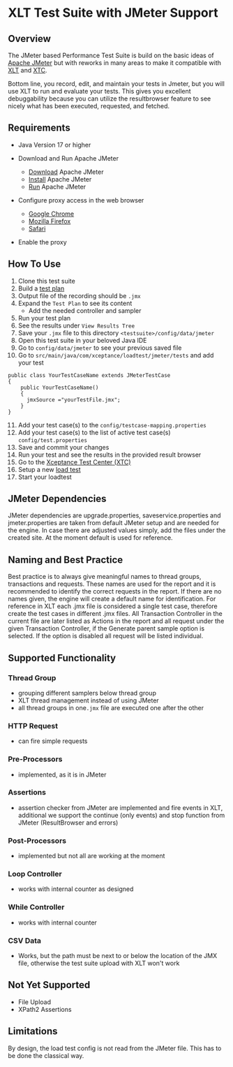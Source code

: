 # XLT Test Suite with JMeter Support 

## Overview
The JMeter based Performance Test Suite is build on the basic ideas of [Apache JMeter](https://jmeter.apache.org/index.html) but with reworks in many areas to make it compatible with [XLT](https://www.xceptance.com/de/xlt/) and [XTC](https://xtc.xceptance.com/).

Bottom line, you record, edit, and maintain your tests in Jmeter, but you will use XLT to run and evaluate your tests. This gives you excellent debuggability because you can utilize the resultbrowser feature to see nicely what has been executed, requested, and fetched.

## Requirements
* Java Version 17 or higher
* Download and Run Apache JMeter
    * [Download](https://jmeter.apache.org/download_jmeter.cgi) Apache JMeter
    * [Install](https://jmeter.apache.org/usermanual/get-started.html#install) Apache JMeter
    * [Run](https://jmeter.apache.org/usermanual/get-started.html#running) Apache JMeter

* Configure proxy access in the web browser
    * [Google Chrome](https://oxylabs.io/resources/integrations/chrome)
    * [Mozilla Firefox](https://smartproxy.com/configuration/how-to-setup-proxy-on-firefox-browser)
    * [Safari](https://smartproxy.com/configuration/how-to-setup-proxy-on-safari-browser)
* Enable the proxy


## How To Use
1. Clone this test suite
2. Build a [test plan](https://jmeter.apache.org/usermanual/get-started.html#test_plan_building)
3. Output file of the recording should be `.jmx`
4. Expand the `Test Plan` to see its content
    * Add the needed controller and sampler
5. Run your test plan
6. See the results under `View Results Tree`
7. Save your `.jmx` file to this directory `<testsuite>/config/data/jmeter`
8. Open this test suite in your beloved Java IDE
9. Go to `config/data/jmeter` to see your previous saved file
10. Go to `src/main/java/com/xceptance/loadtest/jmeter/tests` and add your test    
```
public class YourTestCaseName extends JMeterTestCase
{
    public YourTestCaseName()
    {
      jmxSource ="yourTestFile.jmx";
    }
}
```
11. Add your test case(s) to the `config/testcase-mapping.properties`
12. Add your test case(s) to the list of active test case(s) `config/test.properties`
13. Save and commit your changes
14. Run your test and see the results in the provided result browser
15. Go to the [Xceptance Test Center (XTC)](https://xtc.xceptance.com/)
16. Setup a new [load test](https://docs.xceptance.com/xtc/loadtesting/)
17. Start your loadtest

## JMeter Dependencies
JMeter dependencies are upgrade.properties, saveservice.properties and jmeter.properties are taken from default JMeter setup and are needed for the engine. In case there are adjusted values simply, add the files under the created site. At the moment default is used for reference.

## Naming and Best Practice
Best practice is to always give meaningful names to thread groups, transactions and requests. These names are used for the report and it is recommended to identify the correct requests in the report. If there are no names given, the engine will create a default name for identification.
For reference in XLT each .jmx file is considered a single test case, therefore create the test cases in different .jmx files. All Transaction Controller in the current file are later listed as Actions in the report and all request under the given Transaction Controller, if the Generate parent sample option is selected. If the option is disabled all request will be listed individual.

## Supported Functionality
### Thread Group
* grouping different samplers below thread group
* XLT thread management instead of using JMeter
* all thread groups in one`.jmx` file are executed one after the other

### HTTP Request
* can fire simple requests

### Pre-Processors
* implemented, as it is in JMeter

### Assertions
* assertion checker from JMeter are implemented and fire events in XLT, additional we support the continue (only events) and stop function from JMeter (ResultBrowser and errors)

### Post-Processors
* implemented but not all are working at the moment

### Loop Controller
* works with internal counter as designed

### While Controller
* works with internal counter

### CSV Data
* Works, but the path must be next to or below the location of the JMX file, otherwise the test suite upload with XLT won't work

## Not Yet Supported
* File Upload
* XPath2 Assertions

## Limitations
By design, the load test config is not read from the JMeter file. This has to be done the classical way.
